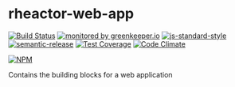 # rheactor-web-app

[![Build Status](https://travis-ci.org/ResourcefulHumans/rheactor-web-app.svg?branch=master)](https://travis-ci.org/ResourcefulHumans/rheactor-web-app)
[![monitored by greenkeeper.io](https://img.shields.io/badge/greenkeeper.io-monitored-brightgreen.svg)](http://greenkeeper.io/) 
[![js-standard-style](https://img.shields.io/badge/code%20style-standard-brightgreen.svg)](http://standardjs.com/)
[![semantic-release](https://img.shields.io/badge/semver-semantic%20release-e10079.svg)](https://github.com/semantic-release/semantic-release)
[![Test Coverage](https://codeclimate.com/github/ResourcefulHumans/rheactor-web-app/badges/coverage.svg)](https://codeclimate.com/github/ResourcefulHumans/rheactor-web-app/coverage)
[![Code Climate](https://codeclimate.com/github/ResourcefulHumans/rheactor-web-app/badges/gpa.svg)](https://codeclimate.com/github/ResourcefulHumans/rheactor-web-app)

[![NPM](https://nodei.co/npm/rheactor-web-app.png?downloads=true&downloadRank=true&stars=true)](https://nodei.co/npm/rheactor-web-app/)

Contains the building blocks for a web application
